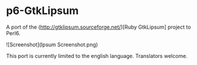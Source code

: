 # p6-GtkLipsum
A port of the (http://gtklipsum.sourceforge.net/)[Ruby GtkLipsum] project to Perl6.

![Screenshot](Ipsum Screenshot.png)

This port is currently limited to the english language. Translators welcome.
